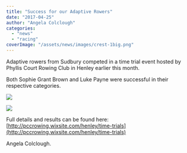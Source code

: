 ```yaml
---
title: "Success for our Adaptive Rowers"
date: "2017-04-25"
author: "Angela Colclough"
categories:
  - "news"
  - "racing"
coverImage: "/assets/news/images/crest-1big.png"
---
```


Adaptive rowers from Sudbury competed in a time trial event hosted by Phyllis Court Rowing Club in Henley earlier this month.

Both Sophie Grant Brown and Luke Payne were successful in their respective categories.

![](https://static.wixstatic.com/media/ac64e4_0447cdff109f45ea822d1011e4dec91a~mv2.jpg/v1/fill/w_346,h_242,al_c,q_80,usm_0.66_1.00_0.01/ac64e4_0447cdff109f45ea822d1011e4dec91a~mv2.webp)

![](https://static.wixstatic.com/media/ac64e4_964c5ea42eae4f46812d716e6494e603~mv2.jpg/v1/fill/w_350,h_245,al_c,q_80,usm_0.66_1.00_0.01/ac64e4_964c5ea42eae4f46812d716e6494e603~mv2.webp)

Full details and results can be found here: [http://pccrowing.wixsite.com/henley/time-trials](http://pccrowing.wixsite.com/henley/time-trials)

Angela Colclough.
